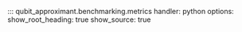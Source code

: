 ::: qubit_approximant.benchmarking.metrics
	handler: python
	options:
		show_root_heading: true
		show_source: true
